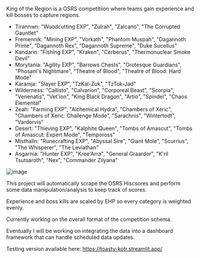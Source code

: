 King of the Region is a OSRS competitiion where teams gain experience and kill bosses to capture regions.

- Tirannwn: "Woodcutting EXP", "Zulrah", "Zalcano", "The Corrupted Gauntlet"
- Fremennik: "Mining EXP", "Vorkath", "Phantom Muspah", "Dagannoth Prime", "Dagannoth Rex", "Dagannoth Supreme", "Duke Sucellus"
- Kandarin: "Fishing EXP", "Kraken", "Cerberus", "Thermonuclear Smoke Devil"
- Morytania: "Agility EXP", "Barrows Chests", "Grotesque Guardians", "Phosani's Nightmare", "Theatre of Blood", "Theatre of Blood: Hard Mode"
- Karamja: "Slayer EXP", "TzKal-Zuk", "TzTok-Jad"
- Wilderness: "Callisto", "Calvarion", "Corporeal Beast", "Scorpia", "Venenatis", "Vet'ion", "King Black Dragon", "Artio", "Spindel", "Chaos Elemental"
- Zeah: "Farming EXP", "Alchemical Hydra", "Chambers of Xeric", "Chambers of Xeric: Challenge Mode", "Sarachnis", "Wintertodt", "Vardorvis"
- Desert: "Thieving EXP", "Kalphite Queen", "Tombs of Amascut", "Tombs of Amascut: Expert Mode", "Tempoross"
- Misthalin: "Runecrafting EXP", "Abyssal Sire", "Giant Mole", "Scurrius", "The Whisperer", "The Leviathan"
- Asgarnia: "Hunter EXP", "Kree'Arra", "General Graardor", "K'ril Tsutsaroth", "Nex", "Commander Zilyana"

![image](https://github.com/B-Loesch/KOTR/assets/86268108/a50606a9-8045-436a-acfe-14ab93aa6392)

This project will automatically scrape the OSRS Hiscsores and perform some data manipulation/analysis to keep track of scores.

Experience and boss kills are scaled by EHP so every category is weighted evenly.

Currently working on the overall format of the competition schema.

Eventually I will be working on integrating the data into a dashboard framework that can handle scheduled data updates.

Testing version available here: https://toasty-kotr.streamlit.app/

